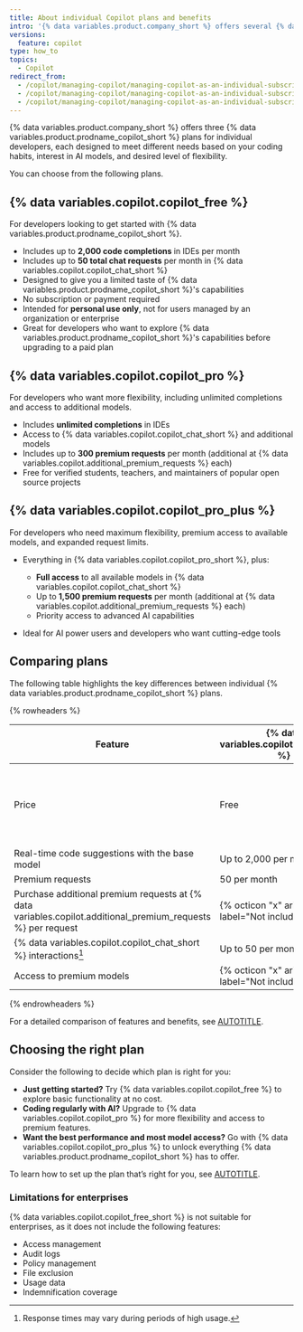 ```yaml
---
title: About individual Copilot plans and benefits
intro: '{% data variables.product.company_short %} offers several {% data variables.product.prodname_copilot_short %} plans for individual developers, each with different features, model access, and usage limits to support a wide range of coding needs.'
versions:
  feature: copilot
type: how_to
topics:
  - Copilot
redirect_from:
  - /copilot/managing-copilot/managing-copilot-as-an-individual-subscriber/about-github-copilot-free
  - /copilot/managing-copilot/managing-copilot-as-an-individual-subscriber/managing-copilot-free/about-github-copilot-free
  - /copilot/managing-copilot/managing-copilot-as-an-individual-subscriber/getting-started-with-copilot-on-your-personal-account/about-github-copilot-free
---
```


{% data variables.product.company_short %} offers three {% data variables.product.prodname_copilot_short %} plans for individual developers, each designed to meet different needs based on your coding habits, interest in AI models, and desired level of flexibility.

You can choose from the following plans.

## {% data variables.copilot.copilot_free %}

For developers looking to get started with {% data variables.product.prodname_copilot_short %}.

* Includes up to **2,000 code completions** in IDEs per month
* Includes up to **50 total chat requests** per month in {% data variables.copilot.copilot_chat_short %}
* Designed to give you a limited taste of {% data variables.product.prodname_copilot_short %}'s capabilities
* No subscription or payment required
* Intended for **personal use only**, not for users managed by an organization or enterprise
* Great for developers who want to explore {% data variables.product.prodname_copilot_short %}'s capabilities before upgrading to a paid plan

## {% data variables.copilot.copilot_pro %}

For developers who want more flexibility, including unlimited completions and access to additional models.

* Includes **unlimited completions** in IDEs
* Access to {% data variables.copilot.copilot_chat_short %} and additional models
* Includes up to **300 premium requests** per month (additional at {% data variables.copilot.additional_premium_requests %} each)
* Free for verified students, teachers, and maintainers of popular open source projects

## {% data variables.copilot.copilot_pro_plus %}

For developers who need maximum flexibility, premium access to available models, and expanded request limits.

* Everything in {% data variables.copilot.copilot_pro_short %}, plus:

  * **Full access** to all available models in {% data variables.copilot.copilot_chat_short %}
  * Up to **1,500 premium requests** per month (additional at {% data variables.copilot.additional_premium_requests %} each)
  * Priority access to advanced AI capabilities

* Ideal for AI power users and developers who want cutting-edge tools

## Comparing plans

The following table highlights the key differences between individual {% data variables.product.prodname_copilot_short %} plans.

{% rowheaders %}

| Feature | {% data variables.copilot.copilot_free %} | {% data variables.copilot.copilot_pro %} | {% data variables.copilot.copilot_pro_plus %} |
|--------|----------------------------------------------------|--------------------------------------------------|----------------------------------------------------------|
| Price | Free | {% data variables.copilot.cfi_price_per_month %} per month, or<br>{% data variables.copilot.cfi_price_per_year %} per year<br>([free](/copilot/managing-copilot/managing-copilot-as-an-individual-subscriber/getting-started-with-copilot-on-your-personal-account/getting-free-access-to-copilot-pro-as-a-student-teacher-or-maintainer) for some users) | {% data variables.copilot.cpp_price_per_month %} per month, or<br>{% data variables.copilot.cpp_price_per_year %} per year |
| Real-time code suggestions with the base model | Up to 2,000 per month | Unlimited | Unlimited |
| Premium requests | 50 per month | 300 per month | 1,500 per month |
| Purchase additional premium requests at {% data variables.copilot.additional_premium_requests %} per request | {% octicon "x" aria-label="Not included" %} | {% octicon "check" aria-label="Included" %} | {% octicon "check" aria-label="Included" %} |
| {% data variables.copilot.copilot_chat_short %} interactions[^1] | Up to 50 per month | Unlimited with base model | Unlimited with base model |
| Access to premium models | {% octicon "x" aria-label="Not included" %} | {% octicon "check" aria-label="Included" %} | {% octicon "check" aria-label="Included" %} Full access |

{% endrowheaders %}

[^1]: Response times may vary during periods of high usage.

For a detailed comparison of features and benefits, see [AUTOTITLE](/copilot/about-github-copilot/subscription-plans-for-github-copilot).

## Choosing the right plan

Consider the following to decide which plan is right for you:

* **Just getting started?** Try {% data variables.copilot.copilot_free %} to explore basic functionality at no cost.
* **Coding regularly with AI?** Upgrade to {% data variables.copilot.copilot_pro %} for more flexibility and access to premium features.
* **Want the best performance and most model access?** Go with {% data variables.copilot.copilot_pro_plus %} to unlock everything {% data variables.product.prodname_copilot_short %} has to offer.

To learn how to set up the plan that’s right for you, see [AUTOTITLE](/copilot/managing-copilot/managing-copilot-as-an-individual-subscriber/getting-started-with-copilot-on-your-personal-account/getting-started-with-a-copilot-plan).

### Limitations for enterprises

{% data variables.copilot.copilot_free_short %} is not suitable for enterprises, as it does not include the following features:

* Access management
* Audit logs
* Policy management
* File exclusion
* Usage data
* Indemnification coverage
